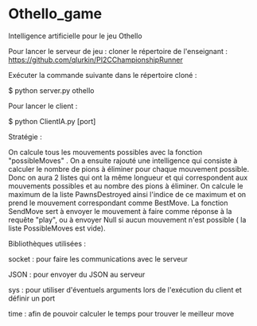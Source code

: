 # Othello_game 
Intelligence artificielle pour le jeu Othello

Pour lancer le serveur de jeu : cloner le répertoire de l'enseignant : https://github.com/qlurkin/PI2CChampionshipRunner

Exécuter la commande suivante dans le répertoire cloné :

$ python server.py othello

Pour lancer le client :

$ python ClientIA.py [port]  

Stratégie :

On calcule tous les mouvements possibles avec la fonction "possibleMoves" . On a ensuite rajouté une intelligence qui consiste à calculer le nombre de pions à éliminer pour chaque mouvement possible. Donc on aura 2 listes qui ont la même longueur et qui correspondent aux mouvements possibles et au nombre des pions à éliminer. On calcule le maximum de la liste PawnsDestroyed ainsi l'indice de ce maximum et on prend le mouvement correspondant comme BestMove. La fonction SendMove sert à envoyer le mouvement à faire comme réponse à la requête "play", ou à envoyer Null si aucun mouvement n'est possible ( la liste PossibleMoves est vide).

Bibliothèques utilisées :

socket : pour faire les communications avec le serveur

JSON : pour envoyer du JSON au serveur

sys : pour utiliser d'éventuels arguments lors de l'exécution du client et définir un port

time : afin de pouvoir calculer le temps pour trouver le meilleur move
